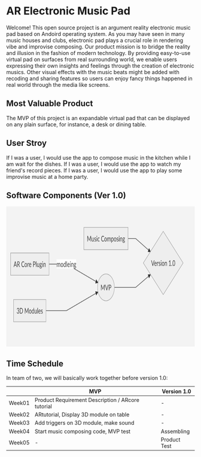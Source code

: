 # AR Electronic Music Pad

Welcome! This open source project is an argument reality electronic music pad based on Andoird operating system. As you may have seen in many music houses and clubs, electronic pad plays a crucial role in rendering vibe and improvise composing.  Our product mission is to bridge the reality and illusion in the fashion of modern technology. By providing easy-to-use virtual pad on surfaces from real surrounding world, we enable users expressing their own insights and feelings through the creation of electronic musics. Other visual effects with the music beats might be added with recoding and sharing features so users can enjoy fancy  things happened in real world through the media like screens.

## Most Valuable Product
The MVP of this project is an expandable virtual pad that can be displayed on any plain surface, for instance, a desk or dining table.

## User Stroy
If I was a user, I would use the app to compose music in the kitchen while I am wait for the dishes.
If I was a user, I would use the app to watch my friend's record pieces.
If I was a user, I would use the app to play some improvise music at a home party.

## Software Components (Ver 1.0)
<p align="center">
  <img width="600" height="375" src="/components.png">
</p>

## Time Schedule
In team of two, we will basically work together before version 1.0:

|                |MVP                          |Version 1.0                      |
|----------------|-----------------------------|---------------------|
|Week01|Product Requirement Description / ARcore tutorial|-          |
|Week02|ARtutorial, Display 3D module on table           |-          |
|Week03|Add triggers on 3D module, make sound            |-          |
|Week04|Start music composing code, MVP test             |Assembling |
|Week05|-            |Product Test          |
